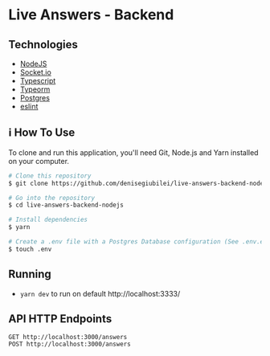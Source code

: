 # Live Answers - Backend

## Technologies

-  [NodeJS](https://nodejs.org/en/)
-  [Socket.io](https://socket.io/docs/v4/)
-  [Typescript](https://www.typescriptlang.org/)
-  [Typeorm](https://typeorm.io/#/)
-  [Postgres](https://www.postgresql.org/)
-  [eslint](https://eslint.org/)

## :information_source: How To Use

To clone and run this application, you'll need Git, Node.js and Yarn installed on your computer.

```bash
# Clone this repository
$ git clone https://github.com/denisegiubilei/live-answers-backend-nodejs.git

# Go into the repository
$ cd live-answers-backend-nodejs

# Install dependencies
$ yarn

# Create a .env file with a Postgres Database configuration (See .env.example)
$ touch .env

```
## Running 

* ```yarn dev``` to run on default http://localhost:3333/

## API HTTP Endpoints

```
GET http://localhost:3000/answers
POST http://localhost:3000/answers
```

